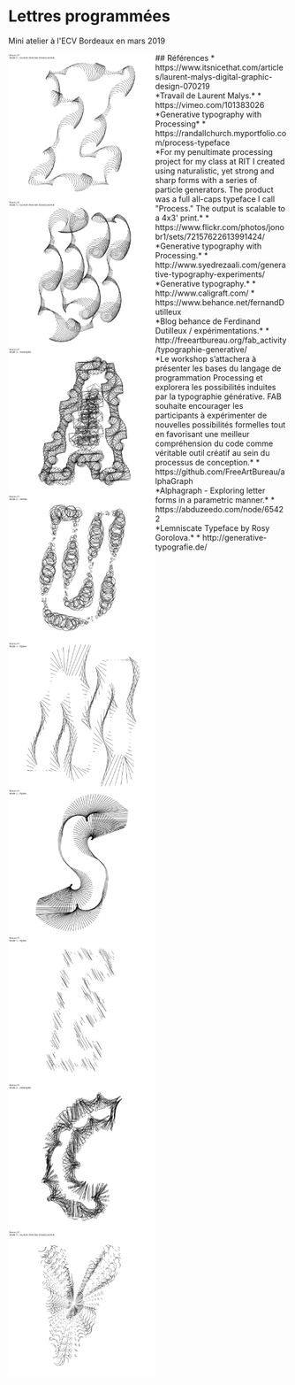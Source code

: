 # Lettres programmées
Mini atelier à l'ECV Bordeaux en mars 2019

<p>
<img src="images/190321_221759_export.jpg" width="266" title="futura.ttf / Z" align="left" />
<img src="images/190321_221901_export.jpg" width="266" title="futura.ttf / U" align="left" />
<img src="images/190321_221937_export.jpg" width="266" title="futura.ttf / A" align="left" />
<img src="images/190321_222050_export.jpg" width="266" title="futura.ttf / U" align="left" />
<img src="images/190321_223401_export.jpg" width="266" title="futura.ttf / M" align="left" />
<img src="images/190321_223703_export.jpg" width="266" title="futura.ttf / S" align="left" />
<img src="images/190321_224348_export.jpg" width="266" title="futura.ttf / E" align="left" />
<img src="images/190321_224521_export.jpg" width="266" title="futura.ttf / C" align="left" />
<img src="images/190321_224029_export.jpg" width="266" title="futura.ttf / V" align="left" />
</p>

<p>
## Références
* https://www.itsnicethat.com/articles/laurent-malys-digital-graphic-design-070219 <br />*Travail de Laurent Malys.*
* https://vimeo.com/101383026 <br />*Generative typography with Processing*
* https://randallchurch.myportfolio.com/process-typeface<br />*For my penultimate processing project for my class at RIT I created using naturalistic, yet strong and sharp forms with a series of particle generators. The product was a full all-caps typeface I call "Process." The output is scalable to a 4x3' print.*
* https://www.flickr.com/photos/jonobr1/sets/72157622613991424/ <br />*Generative typography with Processing.*
* http://www.syedrezaali.com/generative-typography-experiments/ <br />*Generative typography.*
* http://www.caligraft.com/
* https://www.behance.net/fernandDutilleux <br />*Blog behance de Ferdinand Dutilleux / expérimentations.*
* http://freeartbureau.org/fab_activity/typographie-generative/ <br />*Le workshop s’attachera à présenter les bases du langage de programmation Processing et explorera les possibilités induites par la typographie générative. FAB souhaite encourager les participants à expérimenter de nouvelles possibilités formelles tout en favorisant une meilleur compréhension du code comme véritable outil créatif au sein du processus de conception.*
* https://github.com/FreeArtBureau/alphaGraph <br />*Alphagraph - Exploring letter forms in a parametric manner.*
* https://abduzeedo.com/node/65422 <br />*Lemniscate Typeface by Rosy Gorolova.*
* http://generative-typografie.de/

</p>
